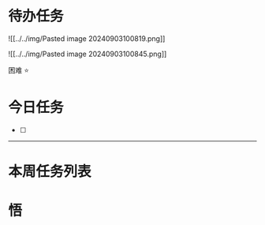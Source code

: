 # 待办任务
![[../../img/Pasted image 20240903100819.png]]

![[../../img/Pasted image 20240903100845.png]]


困难
⭐

# 今日任务
- [ ] 




------
# 本周任务列表



# 悟